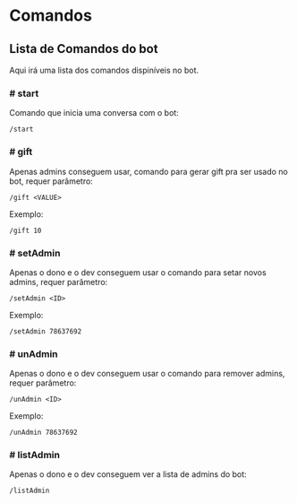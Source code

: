 # Comandos

## Lista de Comandos do bot

Aqui irá uma lista dos comandos dispiníveis no bot.

### # start

Comando que inicia uma conversa com o bot:

```
/start
```

### # gift

Apenas admins conseguem usar, comando para gerar gift pra ser usado no bot, requer parâmetro:

```
/gift <VALUE>
```

Exemplo:

```
/gift 10
```

### # setAdmin 

Apenas o dono e o dev conseguem usar o comando para setar novos admins, requer parâmetro:

```
/setAdmin <ID>
```

Exemplo:

```
/setAdmin 78637692
```

### # unAdmin 

Apenas o dono e o dev conseguem usar o comando para remover admins, requer parâmetro:

```
/unAdmin <ID>
```

Exemplo:

```
/unAdmin 78637692
```

### # listAdmin

Apenas o dono e o dev conseguem ver a lista de admins do bot:

```
/listAdmin
```